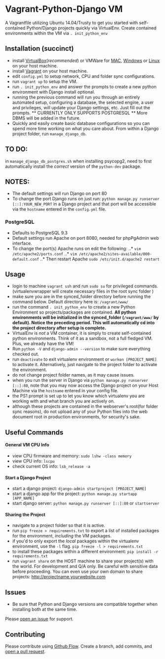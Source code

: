# Vagrant-Python-Django VM

A Vagrantfile utilizing Ubuntu 14.04/Trusty to get you started with self-contained Python/Django projects quickly via VirtualEnv.
Create contained environments within the VM via `. init_python_env`

## Installation (succinct)
  - install [VirtualBox](https://www.virtualbox.org/wiki/Downloads)(_recommended_) or VMWare for [MAC](https://my.vmware.com/web/vmware/info?slug=desktop_end_user_computing/vmware_fusion/8_0), [Windows](http://www.vmware.com/products/workstation.html) or [Linux](http://www.vmware.com/products/workstation-for-linux.html) on your host machine.
  - install [Vagrant](https://www.vagrantup.com/downloads.html) on your host machine.
  - edit `config.yml` to setup network, CPU and folder sync configurations.
  - run `vagrant up` to setup the VM.
  - run `. init_python_env` and answer the prompts to create a new python environment with Django install optional.
  - running the previous command will run you through an entirely automated setup, configuring a database, the selected engine, a user and privileges, will update your Django settings, etc. Just fill out the prompts. ** CURRENTLY ONLY SUPPORTS POSTGRESQL ** More DBMS will be added in the future.
  - Quickly and easily create basic database configurations so you can spend more time working on what you care about. From within a Django project folder, run `manage_django_db`.


## TO DO:
  in `manage_django_db_postgres.sh` when installing psycopg2, need to first automatically install the _correct_ version of the `python-dev` package.

## NOTES:
  - The default settings will run Django on port 80
  - To change the port Django runs on just run: `python manage.py runserver [::]:YOUR_NEW_PORT` in a Django project and that port will be accessible via the `hostname` entered in the `config.yml` file.
### PostgreSQL
  - Defaults to PostgreSQL 9.3
  - Default settings run Apache on port 8080, needed for phpPgAdmin web interface.
  - To change the port(s) Apache runs on edit the following:
  ..* `vim /etc/apache2/ports.conf`
  ..* `vim /etc/apache2/sites-available/000-default.conf`
  ..* Then restart Apache `sudo /etc/init.d/apache2 restart`

## Usage

  - login to machine `vagrant ssh` and run `sudo su` for privileged commands. (virtualenvwrapper will create necessary files in the root sync folder )
  - make sure you are in the synced_folder directory before running the command below. Default directory here is: `/vagrant/www/`
  - run the command `. init_python_env` to create a new Python Environment so projects/packages are contained. **All python environments will be initialized in the synced_folder (`/vagrant/www/` by default). Notice the preceding period. This will automatically cd into the project directory after setup is complete.**
  - VirtualEnv is _not_ a VM container, it is simply to create self-contained python environments. Think of it as a sandbox, not a full fledged VM. Plus, we already have the VM!
  - Run `python -V` and `django-admin --version` to make sure everything checked out.
  - run `deactivate` to exit virtualenv environment or `workon [PROJECT_NAME]` to activate it. Alternatively, just navigate to the project folder to activate the environment.
  - do not change project folder names, as it may cause issues.
  - when you run the server in Django via `python manage.py runserver [::]:80`, note that you may now access the Django project on your Host Machine via the `hostname` entered in your config file.
  - the PS1 prompt is set up to let you know which virtualenv you are working with and what branch you are actively on.
  - although these projects are contained in the webserver's root(for folder sync reasons), do not upload any of your Python files into the web document root in production environments, for security's sake.

## Useful Commands
#### General VM CPU Info
  - view CPU firmware and memory: `sudo lshw -class memory`
  - view CPU info: `lscpu`
  - check current OS info: `lsb_release -a`

#### Start a Django Project
  - start a django project: `django-admin startproject [PROJECT_NAME]`
  - start a django app for the project: `python manage.py startapp [APP_NAME]`
  - start django server: `python manage.py runserver [::]:80` or `startserver`

#### Sharing the Project
  - navigate to a project folder so that it is active.
  - run `pip freeze > requirements.txt` to export a list of installed packages for the environment, _including_ the VM packages.
  - if you'd to only export the _local_ packages within the virtualenv environment, use the `-l` flag. `pip freeze -l > requirements.txt`
  - to install these packages within a different environment: `pip install -r requirements.txt`
  - run `vagrant share` on the HOST machine to share your project(s) with the world. For development and Q/A only. Be careful with sensitive data before proceeding. You can even use your own domain to share projects: http://projectname.yourwebsite.com

## Issues
  - Be sure that Python and Django versions are compatible together when installing both at the same time.

Please [open an issue](https://github.com/ccurtin/vagrant-python-django/issues/new) for support.

## Contributing

Please contribute using [Github Flow](https://guides.github.com/introduction/flow/). Create a branch, add commits, and [open a pull request](https://github.com/ccurtin/vagrant-python-django/compare/).
